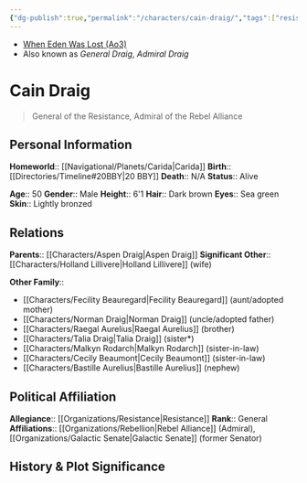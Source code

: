 ```yaml
---
{"dg-publish":true,"permalink":"/characters/cain-draig/","tags":["resistance","general","forcesensitive","unfinished"],"dgHomeLink":false,"noteIcon":"saber1"}
---
```


- [When Eden Was Lost (Ao3)](https://archiveofourown.org/works/19334440/chapters/45992584)
- Also known as *General Draig*, *Admiral Draig*
# Cain Draig
>General of the Resistance, Admiral of the Rebel Alliance

## Personal Information

**Homeworld**::  [[Navigational/Planets/Carida\|Carida]]
**Birth**::  [[Directories/Timeline#20BBY\|20 BBY]]
**Death**::  N/A
**Status**:: Alive

**Age**::  50
**Gender**::  Male
**Height**::  6'1
**Hair**::  Dark brown
**Eyes**::  Sea green
**Skin**::  Lightly bronzed
## Relations

**Parents**::  [[Characters/Aspen Draig\|Aspen Draig]]
**Significant Other**::  [[Characters/Holland Lillivere\|Holland Lillivere]] (wife)

**Other Family**::
- [[Characters/Fecility Beauregard\|Fecility Beauregard]] (aunt/adopted mother)
- [[Characters/Norman Draig\|Norman Draig]] (uncle/adopted father)
- [[Characters/Raegal Aurelius\|Raegal Aurelius]] (brother)
- [[Characters/Talia Draig\|Talia Draig]] (sister*)
- [[Characters/Malkyn Rodarch\|Malkyn Rodarch]] (sister-in-law)
- [[Characters/Cecily Beaumont\|Cecily Beaumont]] (sister-in-law)
- [[Characters/Bastille Aurelius\|Bastille Aurelius]] (nephew)
## Political Affiliation

**Allegiance**::  [[Organizations/Resistance\|Resistance]]
**Rank**::  General
**Affiliations**::  [[Organizations/Rebellion\|Rebel Alliance]] (Admiral), [[Organizations/Galactic Senate\|Galactic Senate]] (former Senator)

## History & Plot Significance

